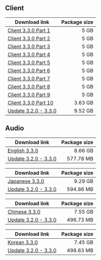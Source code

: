 ## Client

| Download link | Package size |
| ------------- | ------------:|
| [Client 3.3.0 Part 1](https://autopatchos.starrails.com/client/download/20250509094914_HjVg7xHdYEqPs1R0/PC/download/StarRail_3.3.0.7z.001) | 5 GB |
| [Client 3.3.0 Part 2](https://autopatchos.starrails.com/client/download/20250509094914_HjVg7xHdYEqPs1R0/PC/download/StarRail_3.3.0.7z.002) | 5 GB |
| [Client 3.3.0 Part 3](https://autopatchos.starrails.com/client/download/20250509094914_HjVg7xHdYEqPs1R0/PC/download/StarRail_3.3.0.7z.003) | 5 GB |
| [Client 3.3.0 Part 4](https://autopatchos.starrails.com/client/download/20250509094914_HjVg7xHdYEqPs1R0/PC/download/StarRail_3.3.0.7z.004) | 5 GB |
| [Client 3.3.0 Part 5](https://autopatchos.starrails.com/client/download/20250509094914_HjVg7xHdYEqPs1R0/PC/download/StarRail_3.3.0.7z.005) | 5 GB |
| [Client 3.3.0 Part 6](https://autopatchos.starrails.com/client/download/20250509094914_HjVg7xHdYEqPs1R0/PC/download/StarRail_3.3.0.7z.006) | 5 GB |
| [Client 3.3.0 Part 7](https://autopatchos.starrails.com/client/download/20250509094914_HjVg7xHdYEqPs1R0/PC/download/StarRail_3.3.0.7z.007) | 5 GB |
| [Client 3.3.0 Part 8](https://autopatchos.starrails.com/client/download/20250509094914_HjVg7xHdYEqPs1R0/PC/download/StarRail_3.3.0.7z.008) | 5 GB |
| [Client 3.3.0 Part 9](https://autopatchos.starrails.com/client/download/20250509094914_HjVg7xHdYEqPs1R0/PC/download/StarRail_3.3.0.7z.009) | 5 GB |
| [Client 3.3.0 Part 10](https://autopatchos.starrails.com/client/download/20250509094914_HjVg7xHdYEqPs1R0/PC/download/StarRail_3.3.0.7z.010) | 3.63 GB |
| [Update 3.2.0 - 3.3.0](https://autopatchos.starrails.com/client/diff/hkrpg_global/game_3.2.0_3.3.0_hdiff_fiFudEaRsMzWHusk.7z) | 9.52 GB |


## Audio

| Download link | Package size |
| ------------- | ------------:|
| [English 3.3.0](https://autopatchos.starrails.com/client/download/20250509094914_HjVg7xHdYEqPs1R0/PC/English.7z) | 8.66 GB |
| [Update 3.2.0 - 3.3.0](https://autopatchos.starrails.com/client/diff/hkrpg_global/audio_en-us_3.2.0_3.3.0_hdiff_VBuCznAXOBWakgxP.7z) | 577.78 MB |

| Download link | Package size |
| ------------- | ------------:|
| [Japanese 3.3.0](https://autopatchos.starrails.com/client/download/20250509094914_HjVg7xHdYEqPs1R0/PC/Japanese.7z) | 9.29 GB |
| [Update 3.2.0 - 3.3.0](https://autopatchos.starrails.com/client/diff/hkrpg_global/audio_ja-jp_3.2.0_3.3.0_hdiff_IkinuIclJHpFCXsS.7z) | 594.86 MB |

| Download link | Package size |
| ------------- | ------------:|
| [Chinese 3.3.0](https://autopatchos.starrails.com/client/download/20250509094914_HjVg7xHdYEqPs1R0/PC/Chinese.7z) | 7.55 GB |
| [Update 3.2.0 - 3.3.0](https://autopatchos.starrails.com/client/diff/hkrpg_global/audio_zh-cn_3.2.0_3.3.0_hdiff_sNxYgqYVKeLrDjCG.7z) | 496.73 MB |

| Download link | Package size |
| ------------- | ------------:|
| [Korean 3.3.0](https://autopatchos.starrails.com/client/download/20250509094914_HjVg7xHdYEqPs1R0/PC/Korean.7z) | 7.45 GB |
| [Update 3.2.0 - 3.3.0](https://autopatchos.starrails.com/client/diff/hkrpg_global/audio_ko-kr_3.2.0_3.3.0_hdiff_tDaIYfyuseaxtejq.7z) | 498.63 MB |